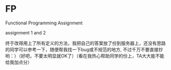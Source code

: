 FP
==

Functional Programming Assignment

assignment 1 and 2

终于改得用上了所有定义的方法，我把自己的答案放了份到服务器上，还没有思路的同学可以参考一下，随便帮我找一下bug或不规范的地方, 不过千万不要直接抄哟：）（好吧，不要太明显就OK了）（看在我热心帮助同学的份上，TA大大能不能给我加点分）